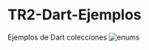 # TR2-Dart-Ejemplos
Ejemplos de Dart colecciones
![enums](https://user-images.githubusercontent.com/101282128/235396211-fb59e593-429d-4e41-8a4b-39ecff635e1f.gif)



